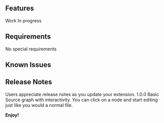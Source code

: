## Features

Work In progress





## Requirements

No special requirements

## Known Issues



## Release Notes

Users appreciate release notes as you update your extension.
1.0.0 Basic Source graph with interactivity. You can click on a node and start editing just like you would a normal file.

**Enjoy!**
